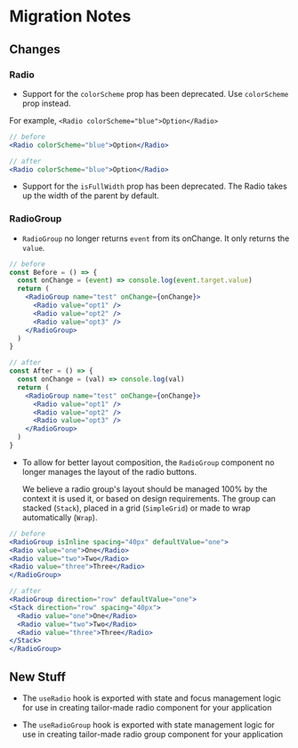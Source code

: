 # Migration Notes

## Changes

### Radio

- Support for the `colorScheme` prop has been deprecated. Use `colorScheme` prop
  instead.

For example, `<Radio colorScheme="blue">Option</Radio>`

```jsx
// before
<Radio colorScheme="blue">Option</Radio>

// after
<Radio colorScheme="blue">Option</Radio>
```

- Support for the `isFullWidth` prop has been deprecated. The Radio takes up the
  width of the parent by default.

### RadioGroup

- `RadioGroup` no longer returns `event` from its onChange. It only returns the
  `value`.

```jsx
// before
const Before = () => {
  const onChange = (event) => console.log(event.target.value)
  return (
    <RadioGroup name="test" onChange={onChange}>
      <Radio value="opt1" />
      <Radio value="opt2" />
      <Radio value="opt3" />
    </RadioGroup>
  )
}

// after
const After = () => {
  const onChange = (val) => console.log(val)
  return (
    <RadioGroup name="test" onChange={onChange}>
      <Radio value="opt1" />
      <Radio value="opt2" />
      <Radio value="opt3" />
    </RadioGroup>
  )
}
```

- To allow for better layout composition, the `RadioGroup` component no longer
  manages the layout of the radio buttons.

  We believe a radio group's layout should be managed 100% by the context it is
  used it, or based on design requirements. The group can stacked (`Stack`),
  placed in a grid (`SimpleGrid`) or made to wrap automatically (`Wrap`).

```jsx
// before
<RadioGroup isInline spacing="40px" defaultValue="one">
<Radio value="one">One</Radio>
<Radio value="two">Two</Radio>
<Radio value="three">Three</Radio>
</RadioGroup>

// after
<RadioGroup direction="row" defaultValue="one">
<Stack direction="row" spacing="40px">
  <Radio value="one">One</Radio>
  <Radio value="two">Two</Radio>
  <Radio value="three">Three</Radio>
</Stack>
</RadioGroup>
```

## New Stuff

- The `useRadio` hook is exported with state and focus management logic for use
  in creating tailor-made radio component for your application

- The `useRadioGroup` hook is exported with state management logic for use in
  creating tailor-made radio group component for your application
